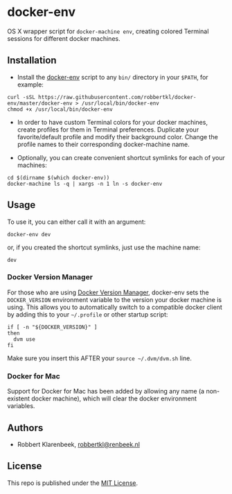 # docker-env

OS X wrapper script for `docker-machine env`, creating colored Terminal sessions for different docker machines.

## Installation

* Install the [docker-env](docker-env) script to any `bin/` directory in your `$PATH`, for example:

```
curl -sSL https://raw.githubusercontent.com/robbertkl/docker-env/master/docker-env > /usr/local/bin/docker-env
chmod +x /usr/local/bin/docker-env
```

* In order to have custom Terminal colors for your docker machines, create profiles for them in Terminal preferences. Duplicate your favorite/default profile and modify their background color. Change the profile names to their corresponding docker-machine name.

* Optionally, you can create convenient shortcut symlinks for each of your machines:

```
cd $(dirname $(which docker-env))
docker-machine ls -q | xargs -n 1 ln -s docker-env
```

## Usage

To use it, you can either call it with an argument:

```
docker-env dev
```

or, if you created the shortcut symlinks, just use the machine name:

```
dev
```

### Docker Version Manager

For those who are using [Docker Version Manager](https://github.com/getcarina/dvm), docker-env sets the `DOCKER_VERSION` environment variable to the version your docker machine is using.
This allows you to automatically switch to a compatible docker client by adding this to your `~/.profile` or other startup script:

```
if [ -n "${DOCKER_VERSION}" ]
then
  dvm use
fi
```

Make sure you insert this AFTER your `source ~/.dvm/dvm.sh` line.

### Docker for Mac

Support for Docker for Mac has been added by allowing any name (a non-existent docker machine), which will clear the docker environment variables.

## Authors

* Robbert Klarenbeek, <robbertkl@renbeek.nl>

## License

This repo is published under the [MIT License](http://www.opensource.org/licenses/mit-license.php).
